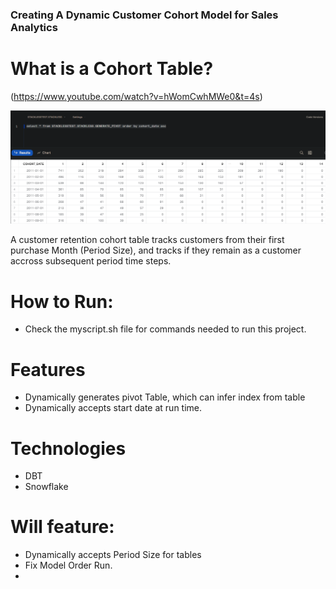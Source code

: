 ### Creating A Dynamic Customer Cohort Model for Sales Analytics 

# What is a Cohort Table?
(https://www.youtube.com/watch?v=hWomCwhMWe0&t=4s)

![alt text](pictures/Stackless_MonthlyCohort.png)

A customer retention cohort table tracks customers from their first purchase Month (Period Size),
and tracks if they remain as a customer accross subsequent period time steps. 

# How to Run:
- Check the myscript.sh file for commands needed to run this project. 
# Features
- Dynamically generates pivot Table, which can infer index from table
- Dynamically accepts start date at run time. 

# Technologies
- DBT
- Snowflake


# Will feature:
- Dynamically accepts Period Size for tables
- Fix Model Order Run. 
- 

